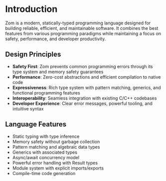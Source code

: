 # Introduction

Zom is a modern, statically-typed programming language designed for building reliable, efficient, and maintainable software. It combines the best features from various programming paradigms while maintaining a focus on safety, performance, and developer productivity.

## Design Principles

- **Safety First**: Zom prevents common programming errors through its type system and memory safety guarantees
- **Performance**: Zero-cost abstractions and efficient compilation to native code
- **Expressiveness**: Rich type system with pattern matching, generics, and functional programming features
- **Interoperability**: Seamless integration with existing C/C++ codebases
- **Developer Experience**: Clear error messages, powerful tooling, and intuitive syntax

## Language Features

- Static typing with type inference
- Memory safety without garbage collection
- Pattern matching and algebraic data types
- Generics with associated types
- Async/await concurrency model
- Powerful error handling with Result types
- Module system with explicit imports/exports
- Compile-time code generation
